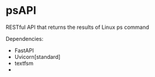 # psAPI
RESTful API that returns the results of Linux ps command


Dependencies:
  - FastAPI
  - Uvicorn[standard]
  - textfsm
  - 
